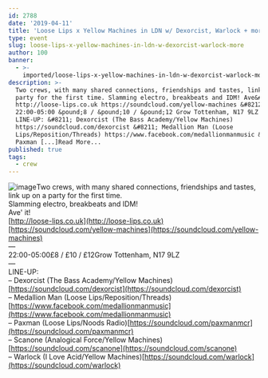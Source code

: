 ```yaml
---
id: 2788
date: '2019-04-11'
title: 'Loose Lips x Yellow Machines in LDN w/ Dexorcist, Warlock + more - Loose Lips'
type: event
slug: loose-lips-x-yellow-machines-in-ldn-w-dexorcist-warlock-more
author: 100
banner:
  - >-
    imported/loose-lips-x-yellow-machines-in-ldn-w-dexorcist-warlock-more/image2788.jpeg
description: >-
  Two crews, with many shared connections, friendships and tastes, link up on a
  party for the first time. Slamming electro, breakbeats and IDM! Ave&#39; it!
  http://loose-lips.co.uk https://soundcloud.com/yellow-machines &#8212;
  22:00-05:00 &pound;8 / &pound;10 / &pound;12 Grow Tottenham, N17 9LZ &#8212;
  LINE-UP: &#8211; Dexorcist (The Bass Academy/Yellow Machines)
  https://soundcloud.com/dexorcist &#8211; Medallion Man (Loose
  Lips/Reposition/Threads) https://www.facebook.com/medallionmanmusic &#8211;
  Paxman [...]Read More...
published: true
tags:
  - crew
---
```

![image](../imported/loose-lips-x-yellow-machines-in-ldn-w-dexorcist-warlock-more/image2788.jpeg)Two crews, with many shared connections, friendships and tastes, link up on a party for the first time.  
Slamming electro, breakbeats and IDM!  
Ave' it!  
[http://loose-lips.co.uk](http://loose-lips.co.uk)[https://soundcloud.com/yellow-machines](https://soundcloud.com/yellow-machines)  
—  
22:00-05:00£8 / £10 / £12Grow Tottenham, N17 9LZ  
—  
LINE-UP:  
– Dexorcist (The Bass Academy/Yellow Machines)[https://soundcloud.com/dexorcist](https://soundcloud.com/dexorcist)  
– Medallion Man (Loose Lips/Reposition/Threads)[https://www.facebook.com/medallionmanmusic](https://www.facebook.com/medallionmanmusic)  
– Paxman (Loose Lips/Noods Radio)[https://soundcloud.com/paxmanmcr](https://soundcloud.com/paxmanmcr)  
– Scanone (Analogical Force/Yellow Machines)[https://soundcloud.com/scanone](https://soundcloud.com/scanone)  
– Warlock (I Love Acid/Yellow Machines)[https://soundcloud.com/warlock](https://soundcloud.com/warlock)